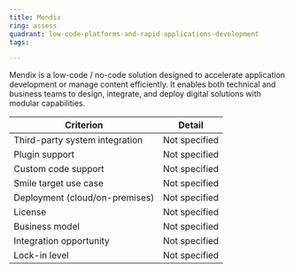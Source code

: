 ```yaml
---
title: Mendix
ring: assess
quadrant: low-code-platforms-and-rapid-applications-development
tags:

---
```


Mendix is a low-code / no-code solution designed to accelerate application development or manage content efficiently. It enables both technical and business teams to design, integrate, and deploy digital solutions with modular capabilities.

| Criterion | Detail |
|----------|--------|
| Third-party system integration | Not specified |
| Plugin support | Not specified |
| Custom code support | Not specified |
| Smile target use case | Not specified |
| Deployment (cloud/on-premises) | Not specified |
| License | Not specified |
| Business model | Not specified |
| Integration opportunity | Not specified |
| Lock-in level | Not specified |
